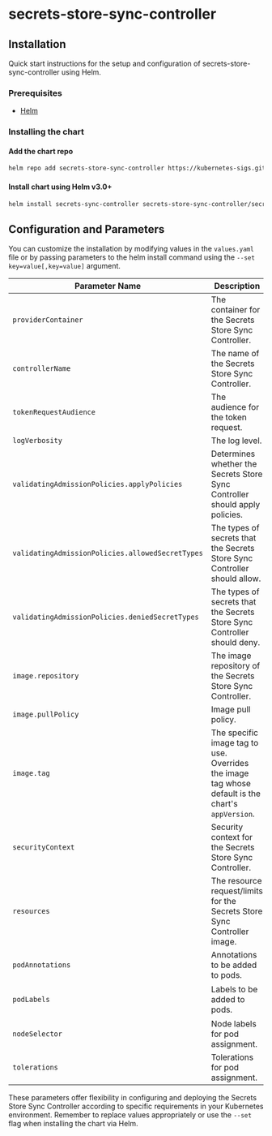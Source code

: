 # secrets-store-sync-controller

## Installation

Quick start instructions for the setup and configuration of secrets-store-sync-controller using Helm.

### Prerequisites

- [Helm](https://helm.sh/docs/intro/quickstart/#install-helm)

### Installing the chart

#### Add the chart repo

```bash
helm repo add secrets-store-sync-controller https://kubernetes-sigs.github.io/secrets-store-sync-controller/charts
```

#### Install chart using Helm v3.0+

```bash
helm install secrets-sync-controller secrets-store-sync-controller/secrets-store-sync-controller
```

## Configuration and Parameters
You can customize the installation by modifying values in the `values.yaml` file or by passing parameters to the helm install command using the `--set key=value[,key=value]` argument.

| Parameter Name                                   | Description                                                                                       | Default Value                                                                                                                                                                         |
|--------------------------------------------------|---------------------------------------------------------------------------------------------------|---------------------------------------------------------------------------------------------------------------------------------------------------------------------------------------|
| `providerContainer`                              | The container for the Secrets Store Sync Controller.                                              | `[- name: provider-aws-installer ...]`                                                                                                                                                |
| `controllerName`                                 | The name of the Secrets Store Sync Controller.                                                    | `secrets-store-sync-controller-manager`                                                                                                                                               |
| `tokenRequestAudience`                           | The audience for the token request.                                                               | `[]`                                                                                                                                                                                  |
| `logVerbosity`                                   | The log level.                                                                                    | `5`                                                                                                                                                                                   |
| `validatingAdmissionPolicies.applyPolicies`      | Determines whether the Secrets Store Sync Controller should apply policies.                       | `true`                                                                                                                                                                                |
| `validatingAdmissionPolicies.allowedSecretTypes` | The types of secrets that the Secrets Store Sync Controller should allow.                         | `["Opaque", "kubernetes.io/basic-auth", "bootstrap.kubernetes.io/token", "kubernetes.io/dockerconfigjson", "kubernetes.io/dockercfg", "kubernetes.io/ssh-auth", "kubernetes.io/tls"]` |
| `validatingAdmissionPolicies.deniedSecretTypes`  | The types of secrets that the Secrets Store Sync Controller should deny.                          | `["kubernetes.io/service-account-token"]`                                                                                                                                             |
| `image.repository`                               | The image repository of the Secrets Store Sync Controller.                                        | `registry.k8s.io/secrets-store-sync/controller`                                                                                                                                       |
| `image.pullPolicy`                               | Image pull policy.                                                                                | `IfNotPresent`                                                                                                                                                                        |
| `image.tag`                                      | The specific image tag to use. Overrides the image tag whose default is the chart's `appVersion`. | `v0.0.1`                                                                                                                                                                              |
| `securityContext`                                | Security context for the Secrets Store Sync Controller.                                           | `{ allowPrivilegeEscalation: false, capabilities: { drop: [ALL] } }`                                                                                                                  |
| `resources`                                      | The resource request/limits for the Secrets Store Sync Controller image.                          | `limits: 500m CPU, 128Mi; requests: 10m CPU, 64Mi`                                                                                                                                    |
| `podAnnotations`                                 | Annotations to be added to pods.                                                                  | `{ kubectl.kubernetes.io/default-container: "manager" }`                                                                                                                              |
| `podLabels`                                      | Labels to be added to pods.                                                                       | `{ control-plane: "controller-manager", secrets-store.io/system: "true", app: "secrets-store-sync-controller" }`                                                                      |
| `nodeSelector`                                   | Node labels for pod assignment.                                                                   | `{}`                                                                                                                                                                                  |
| `tolerations`                                    | Tolerations for pod assignment.                                                                   | `[{ operator: "Exists" }]`                                                                                                                                                            |


These parameters offer flexibility in configuring and deploying the Secrets Store Sync Controller according to specific requirements in your Kubernetes environment. Remember to replace values appropriately or use the `--set` flag when installing the chart via Helm.
